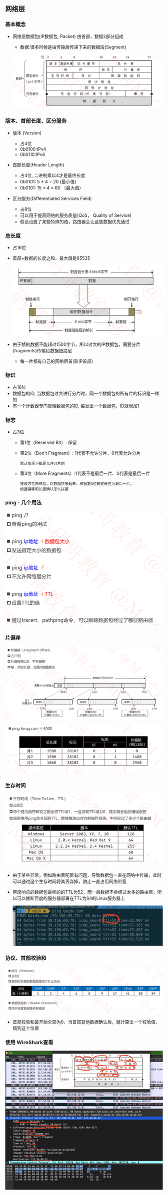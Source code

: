 ## 网络层

### 基本概念

+ 网络层数据包(IP数据包, Packet) 由首部，数据2部分组成

  - 数据:很多时候是由传输层传递下来的数据段(Segment)

  ![](./images/网络层0.png)

### 版本、首部长度、区分服务

+ 版本 (Version)
  - 占4位
  - 0b0100:IPv4
  - 0b0110:IPv6

+ 首部长度(Header Length)
  - 占4位, 二进制乘以4才是最终长度
  - 0b0101: 5 * 4 = 20 (最小值)
  - 0b0101: 15 * 4 = 60 （最大值）
+ 区分服务(Differentiated Services Field)
  - 占8位
  - 可以用于提高网络的服务质量(QoS， Quality of Service)
  - 假设设置了某些特殊的值，路由器会让这些数据优先通过

### 总长度

+ 占16位

+ 首部+数据的长度之和，最大值是65535

  ![](./images/网络层1.png)

+ 由于帧的数据不能超过1500字节，所以过大的IP数据包，需要分片(fragments)传输给数据链路层
  
  - 每一片都有自己的网络层首部(IP首部)

### 标识

+ 占16位
+ 数据包的ID, 当数据包过大进行分片时，同一个数据包的所有片的标识是一样的
+ 有一个计数器专门管理数据包的ID, 每发出一个数据包，ID就增加1

### 标志

+ 占3位

  - 第1位（Reserved Bit）: 保留

  - 第2位（Don't Fragment）: 1代表不允许分片、0代表允许分片

    ```
    默认情况下都是允许分片的
    ```

  - 第3位（More Fragments）:1代表不是最后一片、0代表是最后一片

    ```
    接收方在网络层，将数据拼接起来，根据第3位确定是否为最后一片，
    根据偏移和长度确认怎么拼接
    ```

    

### ping - 几个用法

![](./images/网络层2.png)

### 片偏移

![](./images/网络层3.png)

![](./images/网络层4.png)

### 生存时间

![](./images/网络层5.png)

+ 由于某些异常，例如路由表配置有问题，导致数据包一直在网络中传输，此时可以通过这个生存时间将其丢弃掉，防止一直占用网络带宽

+ 百度响应的数据包最终的的TTL为52，而一般数据不会经过太多的路由器，所以可以推断百度的服务器部署在TTL为64的Linux服务器上

  ![](./images/网络层7.png)

### 协议、首部校验和

![](./images/网络层6.png)

+ 首部校验和最开始全部为0，当首部其他数据确认后，就计算出一个校验值，填到这个位置

### 使用 WireShark查看

![](./images/网络层8.png)
